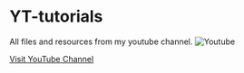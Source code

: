 # YT-tutorials
All files and resources from my youtube channel.
![Youtube](https://www.gstatic.com/youtube/img/branding/youtubelogo/svg/youtubelogo.svg)

[Visit YouTube Channel](https://www.youtube.com/channel/UC28dwydTeRKYroXkmQU1yMw)
